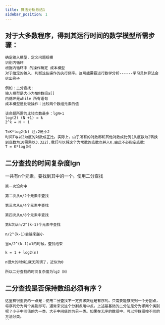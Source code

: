 ```yaml
---
title: 算法分析总结1
sidebar_position: 1
---
```


## 对于大多数程序，得到其运行时间的数学模型所需步骤：
```
确定输入模型，定义问题规模
识别内循环
根据内循环中 的操作确定 成本模型
对于给定的输入，判断这些操作的执行频率。这可能需要进行数学分析------学习具体算法会给出例子

例如：二分查找：
输入模型是大小为N的数组a[]
内循环是while 所有语句
成本模型是比较操作：比较两个数组元素的值

该命题所需的比较次数最多：lgN+1
log(2) (N +1) = k
2^k = N + 1
```

```
T=K*log2(N) 注:2是小2
时间T与以2为底的对数成正比。实际上，由于所有的对数都和其他对数成比例(从底数为2转换到底数为10需乘以3.322),我们可以将这个为常数的底数也并入K.由此不必指定底数:
T = K*log(N)
```

## 二分查找的时间复杂度lgn
一共有n个元素，要找到其中的一个。使用二分查找
```
第一次没命中

第二次从n/2个元素中查找

第三次从n/4个元素中查找

第四次从n/8个元素中查找

第k次从n/2^(k-1)个元素中查找

n/2^(k-1)会越来越小

当n/2^(k-1)=1的时候，查找结束

k = 1 + log2(n)

n很大的时候1就无所谓了，近似为0

所以二分查找的时间复杂度为lg2（N）
```

## 二分查找是否保持数组必须有序？
```
这里有很重要的一点是：使用二分查找不一定要求数组是有序的。只需要能够找到一个分割点，将序列分为两个类别即可，通常来说这个分割点用中点。上述最基础的二分法是分为哪两个类别呢？小于中间值的为一类，大于中间值的为另一类。如果在无序的数组中，可以将数组按不同的方法分类。
``
